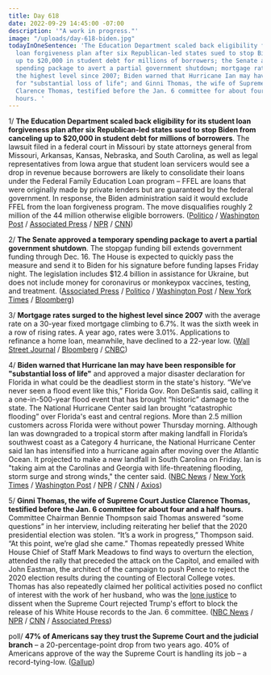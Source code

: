 ```yaml
---
title: Day 618
date: 2022-09-29 14:45:00 -07:00
description: '"A work in progress."'
image: "/uploads/day-618-biden.jpg"
todayInOneSentence: 'The Education Department scaled back eligibility for its student
  loan forgiveness plan after six Republican-led states sued to stop Biden from canceling
  up to $20,000 in student debt for millions of borrowers; the Senate approved a temporary
  spending package to avert a partial government shutdown; mortgage rates surged to
  the highest level since 2007; Biden warned that Hurricane Ian may have been responsible
  for "substantial loss of life"; and Ginni Thomas, the wife of Supreme Court Justice
  Clarence Thomas, testified before the Jan. 6 committee for about four and a half
  hours. '
---
```


1/ **The Education Department scaled back eligibility for its student loan forgiveness plan after six Republican-led states sued to stop Biden from canceling up to $20,000 in student debt for millions of borrowers**. The lawsuit filed in a federal court in Missouri by state attorneys general from Missouri, Arkansas, Kansas, Nebraska, and South Carolina, as well as legal representatives from Iowa argue that student loan servicers would see a drop in revenue because borrowers are likely to consolidate their loans under the Federal Family Education Loan program – FFEL are loans that were originally made by private lenders but are guaranteed by the federal government. In response, the Biden administration said it would exclude FFEL from the loan forgiveness program. The move disqualifies roughly 2 million of the 44 million otherwise eligible borrowers. ([Politico](https://www.politico.com/news/2022/09/29/biden-administration-scales-back-student-debt-relief-for-millions-amid-legal-concerns-00059522) / [Washington Post](https://www.washingtonpost.com/us-policy/2022/09/29/republicans-student-loan-forgiveness-lawsuit/) / [Associated Press](https://apnews.com/article/biden-health-lawsuits-covid-missouri-862d783188de45b698c54b00820d3616) / [NPR](https://www.npr.org/2022/09/29/1125923528/biden-student-loans-debt-cancellation-ffel-perkins) / [CNN](https://www.cnn.com/2022/09/29/politics/biden-student-loan-forgiveness-plan-lawsuit/index.html))

2/ **The Senate approved a temporary spending package to avert a partial government shutdown**. The stopgap funding bill extends government funding through Dec. 16. The House is expected to quickly pass the measure and send it to Biden for his signature before funding lapses Friday night. The legislation includes $12.4 billion in assistance for Ukraine, but does not include money for coronavirus or monkeypox vaccines, testing, and treatment. ([Associated Press](https://apnews.com/article/senate-passes-shutdown-bill-d4c21a9bd5872990466c0f1bc188c93e) / [Politico](https://www.politico.com/news/2022/09/29/senate-avert-shutdown-00059485) / [Washington Post](https://www.washingtonpost.com/us-policy/2022/09/29/government-shutdown-manchin-cr/) / [New York Times](https://www.nytimes.com/2022/09/29/us/politics/senate-bill-ukraine-government-shutdown.html) / [Bloomberg](https://www.bloomberg.com/news/articles/2022-09-29/senate-votes-to-avert-government-shutdown-sends-bill-to-house?srnd=premium&sref=MIBMEEoj))

3/ **Mortgage rates surged to the highest level since 2007** with the average rate on a 30-year fixed mortgage climbing to 6.7%. It was the sixth week in a row of rising rates. A year ago, rates were 3.01%. Applications to refinance a home loan, meanwhile, have declined to a 22-year low. ([Wall Street Journal](https://www.wsj.com/articles/mortgage-rates-rise-to-6-7-highest-since-2007-11664460015?mod=hp_lead_pos1) / [Bloomberg](https://www.bloomberg.com/news/articles/2022-09-29/us-mortgage-rates-jump-to-6-7-hitting-highest-level-since-2007?srnd=premium&sref=MIBMEEoj) / [CNBC](https://www.cnbc.com/2022/09/28/mortgage-refinancing-drops-to-a-22-year-low-.html))

4/ **Biden warned that Hurricane Ian may have been responsible for "substantial loss of life"** and approved a major disaster declaration for Florida in what could be the deadliest storm in the state's history. “We’ve never seen a flood event like this,” Florida Gov. Ron DeSantis said, calling it a one-in-500-year flood event that has brought “historic” damage to the state. The National Hurricane Center said Ian brought “catastrophic flooding” over Florida's east and central regions. More than 2.5 million customers across Florida were without power Thursday morning. Although Ian was downgraded to a tropical storm after making landfall in Florida’s southwest coast as a Category 4 hurricane, the National Hurricane Center said Ian has intensified into a hurricane again after moving over the Atlantic Ocean. It projected to make a new landfall in South Carolina on Friday. Ian is "taking aim at the Carolinas and Georgia with life-threatening flooding, storm surge and strong winds," the center said. ([NBC News](https://www.nbcnews.com/news/us-news/live-blog/hurricane-ian-live-updates-rcna49927) / [New York Times](https://www.nytimes.com/live/2022/09/29/us/hurricane-ian-florida) / [Washington Post](https://www.washingtonpost.com/weather/2022/09/29/hurricane-ian-damage-florida-live-updates/) / [NPR](https://www.npr.org/2022/09/29/1125876027/hurricane-ian-east-coast-forecast) / [CNN](https://www.cnn.com/us/live-news/hurricane-ian-florida-updates-09-29-22/index.html) / [Axios](https://www.axios.com/2022/09/29/live-updates-tropical-storm-ian-georgia-carolinas-thursday?stream=top))

5/ **Ginni Thomas, the wife of Supreme Court Justice Clarence Thomas, testified before the Jan. 6 committee for about four and a half hours**. Committee Chairman Bennie Thompson said Thomas answered “some questions” in her interview, including reiterating her belief that the 2020 presidential election was stolen. “It’s a work in progress,” Thompson said. “At this point, we’re glad she came.” Thomas repeatedly pressed White House Chief of Staff Mark Meadows to find ways to overturn the election, attended the rally that preceded the attack on the Capitol, and emailed with John Eastman, the architect of the campaign to push Pence to reject the 2020 election results during the counting of Electoral College votes. Thomas has also repeatedly claimed her political activities posed no conflict of interest with the work of her husband, who was the [lone justice](https://whatthefuckjusthappenedtoday.com/2022/03/28/day-433/#2-supreme-court-justice-clarence-tho) to dissent when the Supreme Court rejected Trump's effort to block the release of his White House records to the Jan. 6 committee. ([NBC News](https://www.nbcnews.com/politics/congress/ginni-thomas-meeting-house-committee-investigating-jan-6-riot-rcna49967) / [NPR](https://www.npr.org/2022/09/29/1125886442/ginni-thomas-wife-supreme-court-justice-testifies-jan-6) / [CNN](https://www.cnn.com/2022/09/28/politics/ginni-thomas-january-6-committee-interview/index.html) / [Associated Press](https://apnews.com/article/capitol-siege-us-supreme-court-clarence-thomas-virginia-government-and-politics-3b4102509ef93bc37d24d7c8fd79ba80))

poll/ **47% of Americans say they trust the Supreme Court and the judicial branch** – a 20-percentage-point drop from two years ago. 40% of Americans approve of the way the Supreme Court is handling its job – a record-tying-low. ([Gallup](https://news.gallup.com/poll/402044/supreme-court-trust-job-approval-historical-lows.aspx))